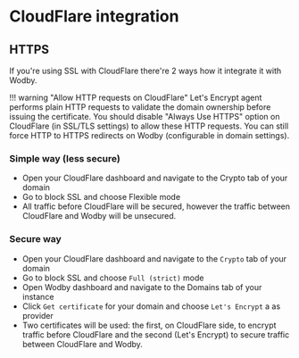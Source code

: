 # CloudFlare integration

## HTTPS

If you're using SSL with CloudFlare there're 2 ways how it integrate it with Wodby.

!!! warning "Allow HTTP requests on CloudFlare"
    Let's Encrypt agent performs plain HTTP requests to validate the domain ownership before issuing the certificate. You should disable "Always Use HTTPS" option on CloudFlare (in SSL/TLS settings) to allow these HTTP requests. You can still force HTTP to HTTPS redirects on Wodby (configurable in domain settings).

### Simple way (less secure)

* Open your CloudFlare dashboard and navigate to the Crypto tab of your domain
* Go to block SSL and choose Flexible mode
* All traffic before CloudFlare will be secured, however the traffic between CloudFlare and Wodby will be unsecured.

### Secure way

* Open your CloudFlare dashboard and navigate to the `Crypto` tab of your domain
* Go to block SSL and choose `Full (strict)` mode
* Open Wodby dashboard and navigate to the Domains tab of your instance
* Click `Get certificate` for your domain and choose `Let's Encrypt` a as provider
* Two certificates will be used: the first, on CloudFlare side, to encrypt traffic before CloudFlare and the second (Let's Encrypt) to secure traffic between CloudFlare and Wodby.